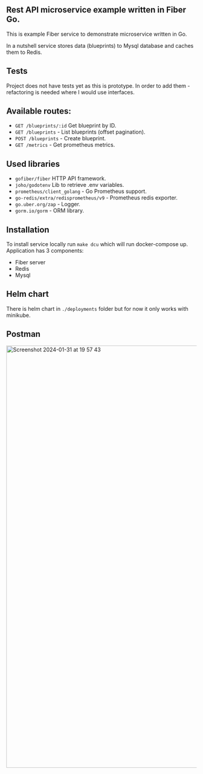 ## Rest API microservice example written in Fiber Go.
This is example Fiber service to demonstrate microservice written in Go.

In a nutshell service stores data (blueprints) to Mysql database and caches them to Redis.

## Tests
Project does not have tests yet as this is prototype. In order to add them - refactoring is needed where I would use interfaces.

## Available routes:
- `GET /blueprints/:id` Get blueprint by ID.
- `GET /blueprints` - List blueprints (offset pagination).
- `POST /blueprints` - Create blueprint.
- `GET /metrics` - Get prometheus metrics.

## Used libraries
- `gofiber/fiber` HTTP API framework.
- `joho/godotenv` Lib to retrieve .env variables.
- `prometheus/client_golang` - Go Prometheus support.
- `go-redis/extra/redisprometheus/v9` - Prometheus redis exporter.
- `go.uber.org/zap` - Logger.
- `gorm.io/gorm` - ORM library.

## Installation
To install service locally run `make dcu` which will run docker-compose up.
Application has 3 components:
- Fiber server
- Redis
- Mysql

## Helm chart
There is helm chart in `./deployments` folder but for now it only works with minikube.

## Postman
<img width="1117" alt="Screenshot 2024-01-31 at 19 57 43" src="https://github.com/scarra-/catalog/assets/10938706/1643d61a-5c2d-4aae-b6e3-405ca6966d88">
